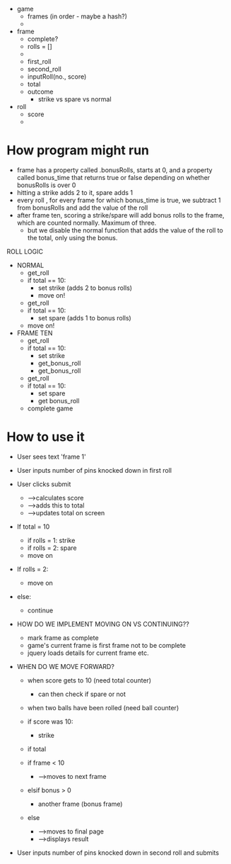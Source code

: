 * game
  - frames (in order - maybe a hash?)
  -
* frame
  - complete?
  - rolls = []
  -
  - first_roll
  - second_roll
  - inputRoll(no., score)
  - total
  - outcome
    - strike vs spare vs normal
* roll
  - score
  -

# How program might run

* frame has a property called .bonusRolls, starts at 0, and a property called bonus_time that returns true or false depending on whether bonusRolls is over 0
* hitting a strike adds 2 to it, spare adds 1
* every roll , for every frame for which bonus_time is true, we subtract 1 from bonusRolls and add the value of the roll
* after frame ten, scoring a strike/spare will add bonus rolls to the frame, which are counted normally. Maximum of three.
  - but we disable the normal function that adds the value of the roll to the total, only using the bonus.

ROLL LOGIC

* NORMAL
  - get_roll
  - if total == 10:
    - set strike (adds 2 to bonus rolls)
    - move on!
  - get_roll
  - if total == 10:
    - set spare (adds 1 to bonus rolls)
  - move on!
* FRAME TEN
  - get_roll
  - if total == 10:
    - set strike
    - get_bonus_roll
    - get_bonus_roll
  - get_roll
  - if total == 10:
    - set spare
    - get bonus_roll
  - complete game


# How to use it

* User sees text 'frame 1'
* User inputs number of pins knocked down in first roll
* User clicks submit
  - -->calculates score
  - -->adds this to total
  - -->updates total on screen
* If total = 10
  - if rolls = 1: strike
  - if rolls = 2: spare
  - move on
* If rolls = 2:
  - move on
* else:
  - continue
* HOW DO WE IMPLEMENT MOVING ON VS CONTINUING??
  - mark frame as complete
  - game's current frame is first frame not to be complete
  - jquery loads details for current frame etc.



* WHEN DO WE MOVE FORWARD?
  - when score gets to 10 (need total counter)
    - can then check if spare or not
  - when two balls have been rolled (need ball counter)
  - if score was 10:
    - strike
  - if total





  - if frame < 10
    - -->moves to next frame
  - elsif bonus > 0
    - another frame (bonus frame)
  - else
    - -->moves to final page
    - -->displays result
* User inputs number of pins knocked down in second roll and submits
